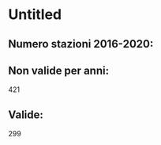 Untitled
================

## Numero stazioni 2016-2020: 

## Non valide per anni:
 421 


## Valide:
 299 
